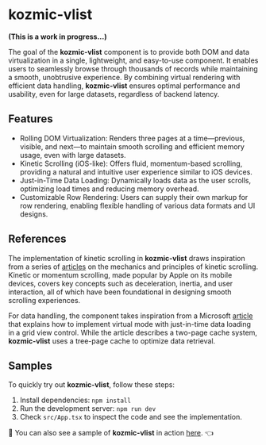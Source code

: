 # kozmic-vlist

**(This is a work in progress...)**

The goal of the **kozmic-vlist** component is to provide both DOM and data virtualization in a single, lightweight, and easy-to-use component. It enables users to seamlessly browse through thousands of records while maintaining a smooth, unobtrusive experience. By combining virtual rendering with efficient data handling, **kozmic-vlist** ensures optimal performance and usability, even for large datasets, regardless of backend latency.

## Features

- Rolling DOM Virtualization: Renders three pages at a time—previous, visible, and next—to maintain smooth scrolling and efficient memory usage, even with large datasets.
- Kinetic Scrolling (iOS-like): Offers fluid, momentum-based scrolling, providing a natural and intuitive user experience similar to iOS devices.
- Just-in-Time Data Loading: Dynamically loads data as the user scrolls, optimizing load times and reducing memory overhead.
- Customizable Row Rendering: Users can supply their own markup for row rendering, enabling flexible handling of various data formats and UI designs.

## References

The implementation of kinetic scrolling in **kozmic-vlist** draws inspiration from a series of [articles](https://ariya.io/tags/kinetic) on the mechanics and principles of kinetic scrolling. Kinetic or momentum scrolling, made popular by Apple on its mobile devices, covers key concepts such as deceleration, inertia, and user interaction, all of which have been foundational in designing smooth scrolling experiences.

For data handling, the component takes inspiration from a Microsoft [article](https://learn.microsoft.com/en-us/dotnet/desktop/winforms/controls/implementing-virtual-mode-jit-data-loading-in-the-datagrid?view=netframeworkdesktop-4.8) that explains how to implement virtual mode with just-in-time data loading in a grid view control. While the article describes a two-page cache system, **kozmic-vlist** uses a tree-page cache to optimize data retrieval.

## Samples

To quickly try out **kozmic-vlist**, follow these steps:

1. Install dependencies:
   `npm install`
2. Run the development server:
   `npm run dev`
3. Check `src/App.tsx` to inspect the code and see the implementation.

👀 You can also see a sample of **kozmic-vlist** in action [here](https://themoviereel.sergiolabs.tech/). 👈
